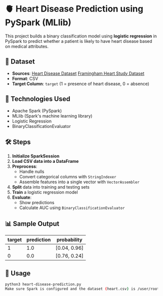 # 🫀 Heart Disease Prediction using PySpark (MLlib)

This project builds a binary classification model using **logistic regression** in PySpark to predict whether a patient is likely to have heart disease based on medical attributes.

## 📁 Dataset

- **Sources**: [Heart Disease Dataset](https://www.kaggle.com/datasets/johnsmith88/heart-disease-dataset) [Framingham Heart Study Dataset](https://www.kaggle.com/datasets/aasheesh200/framingham-heart-study-dataset)
- **Format**: CSV
- **Target Column**: `target` (1 = presence of heart disease, 0 = absence)

## 🚀 Technologies Used

- Apache Spark (PySpark)
- MLlib (Spark's machine learning library)
- Logistic Regression
- BinaryClassificationEvaluator

## 🛠️ Steps

1. **Initialize SparkSession**
2. **Load CSV data into a DataFrame**
3. **Preprocess**:
   - Handle nulls
   - Convert categorical columns with `StringIndexer`
   - Assemble features into a single vector with `VectorAssembler`
4. **Split** data into training and testing sets
5. **Train** a logistic regression model
6. **Evaluate**:
   - Show predictions
   - Calculate AUC using `BinaryClassificationEvaluator`

## 📊 Sample Output
| target | prediction | probability   |
| ------ | ---------- | ------------- |
| 1      | 1.0        | \[0.04, 0.96] |
| 0      | 0.0        | \[0.76, 0.24] |


## 📝 Usage

```bash
python3 heart-disease-prediction.py
Make sure Spark is configured and the dataset (heart.csv) is /user/root/
